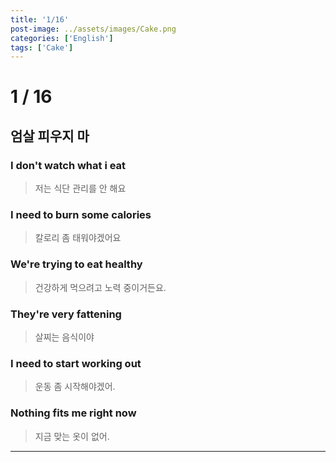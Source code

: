 ```yaml
---
title: '1/16'
post-image: ../assets/images/Cake.png
categories: ['English']
tags: ['Cake']
---
```

# 1 / 16
## 엄살 피우지 마
### I don't watch what i eat
> 저는 식단 관리를 안 해요

### I need to burn some calories
> 칼로리 좀 태워야겠어요

### We're trying to eat healthy
> 건강하게 먹으려고 노력 중이거든요.

### They're very fattening
> 살찌는 음식이야

### I need to start working out
> 운동 좀 시작해야겠어.

### Nothing fits me right now
> 지금 맞는 옷이 없어.
---

